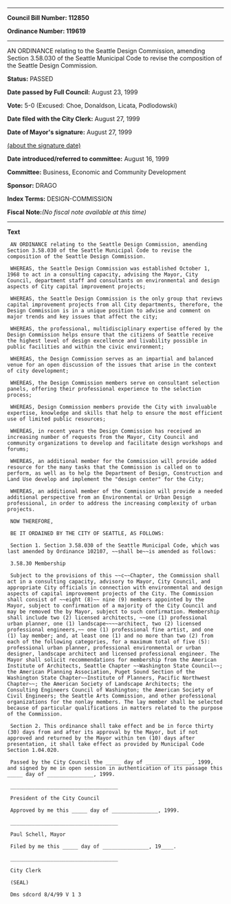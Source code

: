 

********

**Council Bill Number: 112850**
   
**Ordinance Number: 119619**
********

 AN ORDINANCE relating to the Seattle Design Commission, amending Section 3.58.030 of the Seattle Municipal Code to revise the composition of the Seattle Design Commission.

**Status:** PASSED
   
**Date passed by Full Council:** August 23, 1999
   
**Vote:** 5-0 (Excused: Choe, Donaldson, Licata, Podlodowski)
   
**Date filed with the City Clerk:** August 27, 1999
   
**Date of Mayor's signature:** August 27, 1999
   
[(about the signature date)](/~public/approvaldate.htm)
   
   
   
**Date introduced/referred to committee:** August 16, 1999
   
**Committee:** Business, Economic and Community Development
   
**Sponsor:** DRAGO
   
   
**Index Terms:** DESIGN-COMMISSION

**Fiscal Note:**_(No fiscal note available at this time)_

********

**Text**
   
```
 AN ORDINANCE relating to the Seattle Design Commission, amending Section 3.58.030 of the Seattle Municipal Code to revise the composition of the Seattle Design Commission.

 WHEREAS, the Seattle Design Commission was established October 1, 1968 to act in a consulting capacity, advising the Mayor, City Council, department staff and consultants on environmental and design aspects of City capital improvement projects;

 WHEREAS, the Seattle Design Commission is the only group that reviews capital improvement projects from all City departments, therefore, the Design Commission is in a unique position to advise and comment on major trends and key issues that affect the city;

 WHEREAS, the professional, multidisciplinary expertise offered by the Design Commission helps ensure that the citizens of Seattle receive the highest level of design excellence and livability possible in public facilities and within the civic environment;

 WHEREAS, the Design Commission serves as an impartial and balanced venue for an open discussion of the issues that arise in the context of city development;

 WHEREAS, the Design Commission members serve on consultant selection panels, offering their professional experience to the selection process;

 WHEREAS, Design Commission members provide the City with invaluable expertise, knowledge and skills that help to ensure the most efficient use of limited public resources;

 WHEREAS, in recent years the Design Commission has received an increasing number of requests from the Mayor, City Council and community organizations to develop and facilitate design workshops and forums;

 WHEREAS, an additional member for the Commission will provide added resource for the many tasks that the Commission is called on to perform, as well as to help the Department of Design, Construction and Land Use develop and implement the "design center" for the City;

 WHEREAS, an additional member of the Commission will provide a needed additional perspective from an Environmental or Urban Design professional, in order to address the increasing complexity of urban projects.

 NOW THEREFORE,

 BE IT ORDAINED BY THE CITY OF SEATTLE, AS FOLLOWS:

 Section 1. Section 3.58.030 of the Seattle Municipal Code, which was last amended by Ordinance 102107, ~~shall be~~is amended as follows:

 3.58.30 Membership

 Subject to the provisions of this ~~c~~Chapter, the Commission shall act in a consulting capacity, advisory to Mayor, City Council, and appropriate City officials in connection with environmental and design aspects of capital improvement projects of the City. The Commission shall consist of ~~eight (8)~~ nine (9) members appointed by the Mayor, subject to confirmation of a majority of the City Council and may be removed the by Mayor, subject to such confirmation. Membership shall include two (2) licensed architects, ~~one (1) professional urban planner, one (1) landscape~~~~architect, two (2) licensed professional engineers,~~ one (1) professional fine artist, and one (1) lay member; and, at least one (1) and no more than two (2) from each of the following categories, for a maximum total of five (5): professional urban planner, professional environmental or urban designer, landscape architect and licensed professional engineer. The Mayor shall solicit recommendations for membership from the American Institute of Architects, Seattle Chapter ~~Washington State Council~~; the American Planning Association, Puget Sound Section of the Washington State Chapter~~Institute of Planners, Pacific Northwest Chapter~~; the American Society of Landscape Architects; the Consulting Engineers Council of Washington; the American Society of Civil Engineers; the Seattle Arts Commission, and other professional organizations for the nonlay members. The lay member shall be selected because of particular qualifications in matters related to the purpose of the Commission.

 Section 2. This ordinance shall take effect and be in force thirty (30) days from and after its approval by the Mayor, but if not approved and returned by the Mayor within ten (10) days after presentation, it shall take effect as provided by Municipal Code Section 1.04.020.

 Passed by the City Council the _____ day of _______________, 1999, and signed by me in open session in authentication of its passage this _____ day of _______________, 1999.

 ___________________________________

 President of the City Council

 Approved by me this _____ day of _______________, 1999.

 ___________________________________

 Paul Schell, Mayor

 Filed by me this _____ day of _______________, 19____.

 ___________________________________

 City Clerk

 (SEAL)

 Dms sdcord 8/4/99 V 1 3

```
